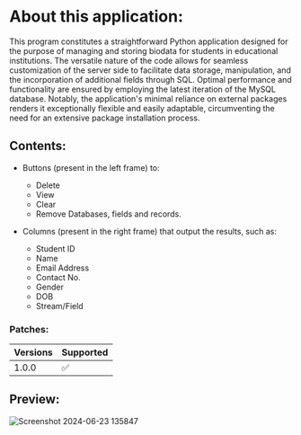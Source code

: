# About this application:

This program constitutes a straightforward Python application designed for the purpose of managing and storing biodata for students in educational institutions. The versatile nature of the code allows for seamless customization of the server side to facilitate data storage, manipulation, and the incorporation of additional fields through SQL. Optimal performance and functionality are ensured by employing the latest iteration of the MySQL database. Notably, the application's minimal reliance on external packages renders it exceptionally flexible and easily adaptable, circumventing the need for an extensive package installation process.

## Contents:

- Buttons (present in the left frame) to:
  - Delete
  - View
  - Clear
  - Remove Databases, fields and records.

- Columns (present in the right frame) that output the results, such as: 

  - Student ID
  - Name
  - Email Address
  - Contact No.
  - Gender
  - DOB
  - Stream/Field

### Patches:

| Versions | Supported          |
| -------  | ------------------ |
| 1.0.0    | :white_check_mark: |

## Preview:

![Screenshot 2024-06-23 135847](https://github.com/TBTS-pvt-ltd-2011/GUI_Interface_for_StudentManagementSystems.py/assets/135034771/027c0b65-675b-42f2-b45a-86724e7d71dc)
